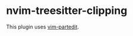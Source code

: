 # nvim-treesitter-clipping

This plugin uses [vim-partedit](https://github.com/thinca/vim-partedit).

